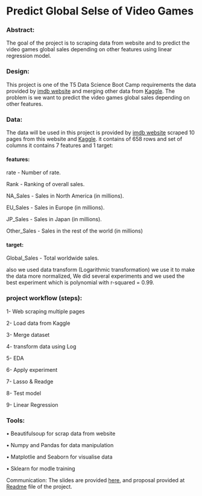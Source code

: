 

# Predict Global Selse of Video Games 

### Abstract:
The goal of the project is to scraping data from website and to predict the video games global sales depending on other features using linear regression model.

### Design:
This project is one of the T5 Data Science Boot Camp requirements the data provided by <a href="https://www.imdb.com/search/title/?title_type=video_game&num_votes=,5000,&sort=user_rating,desc&pf_rd_m=A2FGELUUNOQJNL&pf_rd_p=87cca6a7-a16d-42d9-b9de-6aace99ec40a&pf_rd_r=ERFX36S273PQKZHMN3NF&pf_rd_s=center-6&pf_rd_t=60601&pf_rd_i=video-games&ref_=fea_vg_scg_ats_toprated_hd">imdb website</a> and merging other data from <a href="https://www.kaggle.com/gregorut/videogamesales/version/2">Kaggle</a>. The problem is we want to predict the video games global sales depending on other features.

### Data:
The data will be used in this project is provided by  <a href="https://www.imdb.com/search/title/?title_type=video_game&num_votes=,5000,&sort=user_rating,desc&pf_rd_m=A2FGELUUNOQJNL&pf_rd_p=87cca6a7-a16d-42d9-b9de-6aace99ec40a&pf_rd_r=ERFX36S273PQKZHMN3NF&pf_rd_s=center-6&pf_rd_t=60601&pf_rd_i=video-games&ref_=fea_vg_scg_ats_toprated_hd">imdb website</a> scraped 10 pages from this website and <a href="https://www.kaggle.com/gregorut/videogamesales/version/2">Kaggle</a>.  it contains of 658 rows and set of columns it contains 7 features and 1 target:

#### features:

rate - Number of rate.

Rank - Ranking of overall sales.

NA_Sales - Sales in North America (in millions).

EU_Sales - Sales in Europe (in millions).

JP_Sales - Sales in Japan (in millions).

Other_Sales - Sales in the rest of the world (in millions)


#### target:

Global_Sales - Total worldwide sales.

also we used data transform (Logarithmic transformation) we use it to make the data more normalized, We did several experiments and we used the best experiment which is polynomial with r-squared = 0.99.

### project workflow (steps):

1- Web scraping multiple pages 

2- Load data from Kaggle 

3- Merge dataset 

4- transform data using Log 

5- EDA

6- Apply experiment

7- Lasso & Readge

8- Test model 

9- Linear Regression 


### Tools:

•	Beautifulsoup for scrap data from website 

•	Numpy and Pandas for data manipulation 

•	Matplotlie and Seaborn for visualise data

•	Sklearn for modle training 

Communication:
The slides are provided <a href="https://github.com/RazanAlzahrani1/VideoGames_Regression/blob/main/Linear_Regression_Presentation.pdf">here</a>, and proposal provided at <a href="https://github.com/RazanAlzahrani1/VideoGames_Regression/blob/main/README.md">Readme</a> file of the project.



